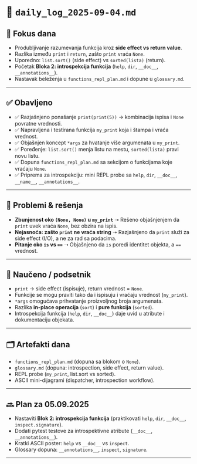 # 📅 `daily_log_2025-09-04.md`

## 📍 Fokus dana

- Produbljivanje razumevanja funkcija kroz **side effect vs return value**.
- Razlika između `print` i `return`, zašto `print` vraća `None`.
- Uporedno: `list.sort()` (side effect) vs `sorted(lista)` (return).
- Početak **Bloka 2: introspekcija funkcija** (`help`, `dir`, `__doc__`, `__annotations__`).
- Nastavak beleženja u `functions_repl_plan.md` i dopune u `glossary.md`.

---

## ✅ Obavljeno

- ✅ Razjašnjeno ponašanje `print(print(5))` → kombinacija ispisa i `None` povratne vrednosti.
- ✅ Napravljena i testirana funkcija `my_print` koja i štampa i vraća vrednost.
- ✅ Objašnjen koncept `*args` za hvatanje više argumenata u `my_print`.
- ✅ Poređenje: `list.sort()` menja listu na mestu, `sorted(lista)` pravi novu listu.
- ✅ Dopuna `functions_repl_plan.md` sa sekcijom o funkcijama koje vraćaju `None`.
- ✅ Priprema za introspekciju: mini REPL probe sa `help`, `dir`, `__doc__`, `__name__`, `__annotations__`.

---

## 🧱 Problemi & rešenja

- **Zbunjenost oko `(None, None)` u `my_print`**
  ➝ Rešeno objašnjenjem da `print` uvek vraća `None`, bez obzira na ispis.
- **Nejasnoća: zašto `print` ne vraća string**
  ➝ Razjašnjeno da `print` služi za side effect (I/O), a ne za rad sa podacima.
- **Pitanje oko `is` vs `==`**
  ➝ Objašnjeno da `is` poredi identitet objekta, a `==` vrednost.

---

## 🧠 Naučeno / podsetnik

- `print` → side effect (ispisuje), return vrednost = `None`.
- Funkcije se mogu praviti tako da i ispisuju i vraćaju vrednost (`my_print`).
- `*args` omogućava prihvatanje proizvoljnog broja argumenata.
- Razlika **in-place operacija** (`sort`) i **pure funkcija** (`sorted`).
- Introspekcija funkcija (`help`, `dir`, `__doc__`) daje uvid u atribute i dokumentaciju objekata.

---

## 🗂️ Artefakti dana

- `functions_repl_plan.md` (dopuna sa blokom o `None`).
- `glossary.md` (dopuna: introspection, side effect, return value).
- REPL probe (`my_print`, list.sort vs sorted).
- ASCII mini-dijagrami (dispatcher, introspection workflow).

---

## 🔜 Plan za 05.09.2025

- Nastaviti **Blok 2: introspekcija funkcija** (praktikovati `help`, `dir`, `__doc__`, `inspect.signature`).
- Dodati pytest testove za introspektivne atribute (`__doc__`, `__annotations__`).
- Kratki ASCII poster: `help` vs `__doc__` vs `inspect`.
- Glossary dopuna: `__annotations__`, `inspect`, `signature`.

---
